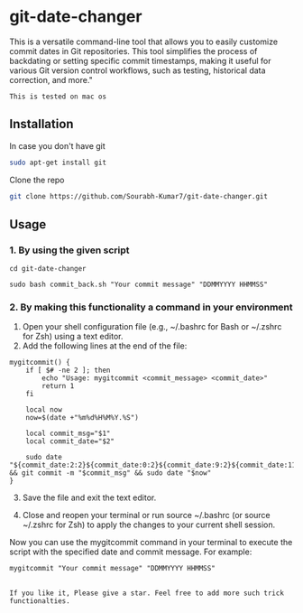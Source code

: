 # git-date-changer
This is a versatile command-line tool that allows you to easily customize commit dates in Git repositories.
This tool simplifies the process of backdating or setting specific commit timestamps, making it useful for various Git version control workflows, such as testing, historical data correction, and more."

`This is tested on mac os`<br/>

## Installation
In case you don't have git<br/>

```bash
sudo apt-get install git
```

Clone the repo<br/>

```bash
git clone https://github.com/Sourabh-Kumar7/git-date-changer.git
```

## Usage
### 1. By using the given script

```
cd git-date-changer
```
```
sudo bash commit_back.sh "Your commit message" "DDMMYYYY HHMMSS"
```

### 2. By making this functionality a command in your environment

1. Open your shell configuration file (e.g., ~/.bashrc for Bash or ~/.zshrc for Zsh) using a text editor.
2. Add the following lines at the end of the file:
   
```
mygitcommit() {
    if [ $# -ne 2 ]; then
        echo "Usage: mygitcommit <commit_message> <commit_date>"
        return 1
    fi

    local now
    now=$(date +"%m%d%H%M%Y.%S")

    local commit_msg="$1"
    local commit_date="$2"

    sudo date "${commit_date:2:2}${commit_date:0:2}${commit_date:9:2}${commit_date:11:2}${commit_date:4:4}.${commit_date:13:2}" && git commit -m "$commit_msg" && sudo date "$now"
}
```
3. Save the file and exit the text editor.

4. Close and reopen your terminal or run source ~/.bashrc (or source ~/.zshrc for Zsh) to apply the changes to your current shell session.

Now you can use the mygitcommit command in your terminal to execute the script with the specified date and commit message. For example:
```
mygitcommit "Your commit message" "DDMMYYYY HHMMSS"
```

##
`
If you like it, Please give a star.
Feel free to add more such trick functionalties.
`



